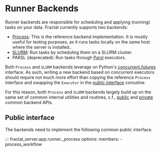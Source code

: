 # Runner Backends

Runner backends are responsible for scheduling and applying (running) tasks on
your data. Fractal currently supports two backends:

* [Process](process.md):
    This is the reference backend implementation. It is mostly useful for
    testing purposes, as it runs tasks locally on the same host where the
    server is installed..
* [SLURM](slurm.md):
    Run tasks by scheduling them on a SLURM cluster.
* PARSL (deprecated):
    Run tasks through [Parsl](http://parsl-project.org/) executors.

Both `Process` and `SLURM` backends leverage on Python's
[concurrent.futures](https://docs.python.org/3/library/concurrent.futures.html)
interface. As such, writing a new backend based on concurrent executors should
require not much more effort than copying the reference `Process` interface
and swapping the `Executor` in the [public interface](#public-interface)
coroutine.

For this reason, both `Process` and `SLURM` backends largely build up on the
same set of common internal utilities and routines, c.f.,
[public](../../reference/fractal_server/app/runner/common/) and
[private](../../reference/fractal_server/app/runner/_common/) common backend
APIs.

## Public interface

The backends need to implement the following common public interface.

::: fractal_server.app.runner._process
    options:
        members:
            - process_workflow
